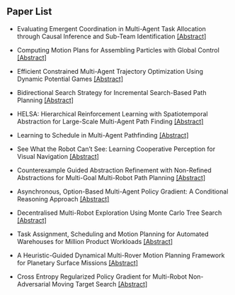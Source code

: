 ## Paper List

- Evaluating Emergent Coordination in Multi-Agent Task Allocation through Causal Inference and Sub-Team Identification
[[Abstract]](https://events.infovaya.com/presentation?id=108599)

- Computing Motion Plans for Assembling Particles with Global Control
[[Abstract]](https://events.infovaya.com/presentation?id=108602)

- Efficient Constrained Multi-Agent Trajectory Optimization Using Dynamic Potential Games
[[Abstract]](https://events.infovaya.com/presentation?id=108605)

- Bidirectional Search Strategy for Incremental Search-Based Path Planning
[[Abstract]](https://events.infovaya.com/presentation?id=108608)

- HELSA: Hierarchical Reinforcement Learning with Spatiotemporal Abstraction for Large-Scale Multi-Agent Path Finding
[[Abstract]](https://events.infovaya.com/presentation?id=108611)

- Learning to Schedule in Multi-Agent Pathfinding
[[Abstract]](https://events.infovaya.com/presentation?id=108614)

- See What the Robot Can’t See: Learning Cooperative Perception for Visual Navigation
[[Abstract]](https://events.infovaya.com/presentation?id=108617)

- Counterexample Guided Abstraction Refinement with Non-Refined Abstractions for Multi-Goal Multi-Robot Path Planning
[[Abstract]](https://events.infovaya.com/presentation?id=108620)

- Asynchronous, Option-Based Multi-Agent Policy Gradient: A Conditional Reasoning Approach
[[Abstract]](https://events.infovaya.com/presentation?id=108623)

- Decentralised Multi-Robot Exploration Using Monte Carlo Tree Search
[[Abstract]](https://events.infovaya.com/presentation?id=108626)

- Task Assignment, Scheduling and Motion Planning for Automated Warehouses for Million Product Workloads
[[Abstract]](https://events.infovaya.com/presentation?id=108629)

- A Heuristic-Guided Dynamical Multi-Rover Motion Planning Framework for Planetary Surface Missions
[[Abstract]](https://events.infovaya.com/presentation?id=108632)

- Cross Entropy Regularized Policy Gradient for Multi-Robot Non-Adversarial Moving Target Search
[[Abstract]](https://events.infovaya.com/presentation?id=108635)

